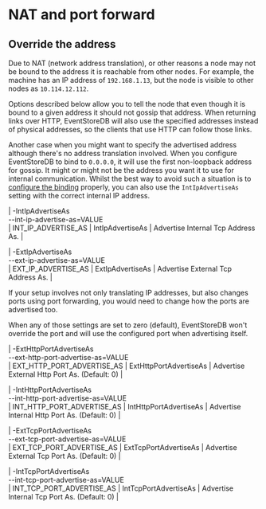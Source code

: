 # NAT and port forward

## Override the address

Due to NAT (network address translation), or other reasons a node may not be bound to the address it is reachable from other nodes. For example, the machine has an IP address of `192.168.1.13`, but the node is visible to other nodes as `10.114.12.112`.

Options described below allow you to tell the node that even though it is bound to a given address it should not gossip that address. When returning links over HTTP, EventStoreDB will also use the specified addresses instead of physical addresses, so the clients that use HTTP can follow those links.

Another case when you might want to specify the advertised address although there's no address translation involved. When you configure EventStoreDB to bind to `0.0.0.0`, it will use the first non-loopback address for gossip. It might or might not be the address you want it to use for internal communication. Whilst the best way to avoid such a situation is to [configure the binding](./internal.md#interface) properly, you can also use the `IntIpAdvertiseAs` setting with the correct internal IP address.

| -IntIpAdvertiseAs<br/>--int-ip-advertise-as=VALUE<br/> | INT_IP_ADVERTISE_AS | IntIpAdvertiseAs | Advertise Internal Tcp Address As. |

| -ExtIpAdvertiseAs<br/>--ext-ip-advertise-as=VALUE<br/> | EXT_IP_ADVERTISE_AS | ExtIpAdvertiseAs | Advertise External Tcp Address As. |

If your setup involves not only translating IP addresses, but also changes ports using port forwarding, you would need to change how the ports are advertised too.

When any of those settings are set to zero (default), EventStoreDB won't override the port and will use the configured port when advertising itself.

| -ExtHttpPortAdvertiseAs<br/>--ext-http-port-advertise-as=VALUE<br/> | EXT_HTTP_PORT_ADVERTISE_AS | ExtHttpPortAdvertiseAs | Advertise External Http Port As. (Default: 0) |

| -IntHttpPortAdvertiseAs<br/>--int-http-port-advertise-as=VALUE<br/> | INT_HTTP_PORT_ADVERTISE_AS | IntHttpPortAdvertiseAs | Advertise Internal Http Port As. (Default: 0) |

| -ExtTcpPortAdvertiseAs<br/>--ext-tcp-port-advertise-as=VALUE<br/> | EXT_TCP_PORT_ADVERTISE_AS | ExtTcpPortAdvertiseAs | Advertise External Tcp Port As. (Default: 0) |

| -IntTcpPortAdvertiseAs<br/>--int-tcp-port-advertise-as=VALUE<br/> | INT_TCP_PORT_ADVERTISE_AS | IntTcpPortAdvertiseAs | Advertise Internal Tcp Port As. (Default: 0) |
